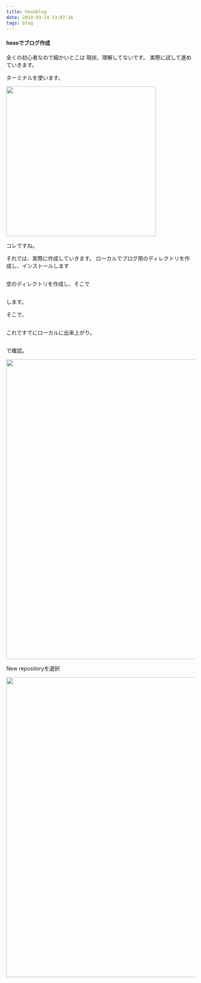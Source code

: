 ```yaml
---
title: hexoblog
date: 2019-03-14 13:07:16
tags: blog
---
```

#### hexoでブログ作成
全くの初心者なので細かいとこは
現状、理解してないです。
実際に試して進めていきます。
	
ターミナルを使います。

<img src="terminal.jpg" alt="" title="hexoblog" width="400">

コレですね。

それでは、実際に作成していきます。
ローカルでブログ用のディレクトリを作成し、インストールします

``` npm install -g hexo-cli
```

空のディレクトリを作成し、そこで

``` hexo init
```

します。

そこで、

```npm install
```

これですでにローカルに出来上がり。

``` hexo s 
```

で確認。

<img src="GitHub.jpg" alt="" title="hexoblog" width="800">

New repositoryを選択

<img src="create_new.jpg" alt="" title="hexoblog" width="800">
